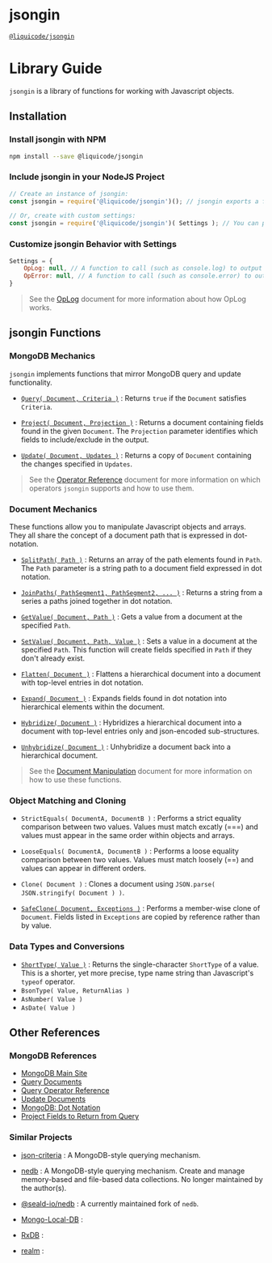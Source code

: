 # jsongin
[`@liquicode/jsongin`](https://github.com/liquicode/jsongin)


# Library Guide

`jsongin` is a library of functions for working with Javascript objects.


Installation
---------------------------------------------------------------------


### Install jsongin with NPM

```bash
npm install --save @liquicode/jsongin
```


### Include jsongin in your NodeJS Project

```js
// Create an instance of jsongin:
const jsongin = require('@liquicode/jsongin')(); // jsongin exports a function to call.

// Or, create with custom settings:
const jsongin = require('@liquicode/jsongin')( Settings ); // You can pass a Settings parameter.
```


### Customize jsongin Behavior with Settings

```js
Settings = {
	OpLog: null, // A function to call (such as console.log) to output OpLog messages.
	OpError: null, // A function to call (such as console.error) to output OpError messages.
}
```
> See the [OpLog](OpLog.md) document for more information about how OpLog works.


jsongin Functions
---------------------------------------------------------------------


### MongoDB Mechanics

`jsongin` implements functions that mirror MongoDB query and update functionality.

- [`Query( Document, Criteria )`](guides/jsongin/Query.md)
  : Returns `true` if the `Document` satisfies `Criteria`.

- [`Project( Document, Projection )`](guides/jsongin/Project.md)
  : Returns a document containing fields found in the given `Document`.
  The `Projection` parameter identifies which fields to include/exclude in the output.

- [`Update( Document, Updates )`](guides/jsongin/Update.md)
  : Returns a copy of `Document` containing the changes specified in `Updates`.

> See the [Operator Reference](guides/Operator%20Reference.md) document for more information on which
  operators `jsongin` supports and how to use them.


### Document Mechanics

These functions allow you to manipulate Javascript objects and arrays.
They all share the concept of a document path that is expressed in dot-notation.

- [`SplitPath( Path )`](guides/jsongin/SplitPath.md)
  : Returns an array of the path elements found in `Path`.
  The `Path` parameter is a string path to a document field expressed in dot notation.

- [`JoinPaths( PathSegment1, PathSegment2, ... )`](guides/jsongin/JoinPaths.md)
  : Returns a string from a series a paths joined together in dot notation.

- [`GetValue( Document, Path )`](guides/jsongin/GetValue.md)
  : Gets a value from a document at the specified `Path`.

- [`SetValue( Document, Path, Value )`](guides/jsongin/SetValue.md)
  : Sets a value in a document at the specified `Path`.
  This function will create fields specified in `Path` if they don't already exist.

- [`Flatten( Document )`](guides/jsongin/Flatten.md)
  : Flattens a hierarchical document into a document with top-level entries in dot notation.

- [`Expand( Document )`](guides/jsongin/Expand.md)
  : Expands fields found in dot notation into hierarchical elements within the document.

- [`Hybridize( Document )`](guides/jsongin/Hybridize.md)
  : Hybridizes a hierarchical document into a document with top-level entries only and json-encoded sub-structures.

- [`Unhybridize( Document )`](guides/jsongin/Unhybridize.md)
  : Unhybridize a document back into a hierarchical document.

> See the [Document Manipulation](guides/Document%20Manipulation.md) document for more information on how to use these functions.


### Object Matching and Cloning

- `StrictEquals( DocumentA, DocumentB )`
  : Performs a strict equality comparison between two values.
  Values must match excatly (===) and values must appear in the same order within objects and arrays.

- `LooseEquals( DocumentA, DocumentB )`
  : Performs a loose equality comparison between two values.
  Values must match loosely (==) and values can appear in different orders.

- `Clone( Document )`
  : Clones a document using `JSON.parse( JSON.stringify( Document ) )`.

- [`SafeClone( Document, Exceptions )`](guides/jsongin/SafeClone.md)
  : Performs a member-wise clone of `Document`.
  Fields listed in `Exceptions` are copied by reference rather than by value.


### Data Types and Conversions

- [`ShortType( Value )`](guides/jsongin/ShortType.md)
  : Returns the single-character `ShortType` of a value.
  This is a shorter, yet more precise, type name string than Javascript's `typeof` operator.
- `BsonType( Value, ReturnAlias )`
- `AsNumber( Value )`
- `AsDate( Value )`


Other References
---------------------------------------------------------------------

### MongoDB References

- [MongoDB Main Site](https://www.mongodb.com/)
- [Query Documents](https://www.mongodb.com/docs/manual/tutorial/query-documents/)
- [Query Operator Reference](https://www.mongodb.com/docs/manual/reference/operator/query/)
- [Update Documents](https://www.mongodb.com/docs/manual/tutorial/update-documents/)
- [MongoDB: Dot Notation](https://www.mongodb.com/docs/manual/core/document/#std-label-document-dot-notation)
- [Project Fields to Return from Query](https://www.mongodb.com/docs/manual/tutorial/project-fields-from-query-results/)


### Similar Projects

- [json-criteria](https://www.npmjs.com/package/json-criteria) :
	A MongoDB-style querying mechanism.

- [nedb](https://www.npmjs.com/package/nedb) : 
	A MongoDB-style querying mechanism.
	Create and manage memory-based and file-based data collections.
	No longer maintained by the author(s).

- [@seald-io/nedb](https://www.npmjs.com/package/@seald-io/nedb) : 
	A currently maintained fork of `nedb`.

- [Mongo-Local-DB](https://www.npmjs.com/package/mongo-local-db) :

- [RxDB](https://www.npmjs.com/package/rxdb) :

- [realm](https://www.npmjs.com/package/realm) :

